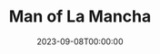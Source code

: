 ---
title: Man of La Mancha
date: 2023-09-08T00:00:00
opening_date: 1990-06-15
closing_date: 1990-06-24
layout: productions
program:
Theatre: Theatre Jacksonville
Venue: Little Theatre
cast:
- Captain of the inquisition: Nick Nicoll
- Sancho Panza: Jeff Grove
- Don Quixote: Bill Nickel
- Governor, Innkeeper: Mark Snitzer
- Duke, Dr. Carrasco, Knight of the Mirrors: Jim Pearce
- Pedro, Knight of the Mirrors Attendant: Joseph Bearss
- Dancing Horse: Jimmy Aquino
- Tenorio, the Barber, Dancing Horse: Doug deBolt
- Anselmo, Moor: Douglas Byrne
- Juan, Knight of the Mirrors Attendant: Nestor Gil
- Jose, Moor: George Bennett
- Dulcinea: Michael Shapiro
- Inkeeper's Wife: Pamela Trost
- Fermina: Lee Byrne
- Antonia: Beth Campbell
- Housekeeper: Harriett Leatham
- Padre: Robert Shaw
- Soldier:
  - Jimmy Godwin
  - Jack Weppel
crew:
- Director: George Ballis
- Conductor: Dale Blackwell
- Vocal Director: Martha Carswell
- Set Design: John Pettigrew
- Stage Manager: James Mahl
- Property Mistress: Norma Brizzi
- Choreographer: Jeanne S. Batchelder
- Costume Designer: Kitty Lapp
- Producer: Sue Moore
- Poster Design & Cover Art: Larry Davis
- Set Construction:
  - Paul Kirill
  - Rick Kick
  - John Harris
  - Staci Cobb
  - James Bryan
- Seamstress:
  - Holly Reynolds
  - Linda Tuttle
  - Sherrie Bethune
- Assistant Stage Manager: Rick Whiterford
- Property Assistant: Jessica Mondoki
orchestra:
---